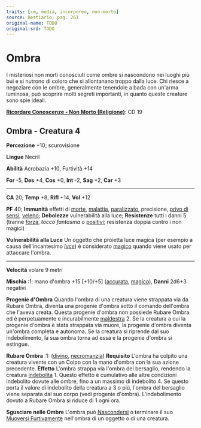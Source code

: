 ```yaml
---
traits: [cm, media, incorporeo, non-morto]
source: Bestiario, pag. 261
original-name: TODO
original-srd: TODO
---
```


# Ombra

I misteriosi non morti conosciuti come ombre si nascondono nei luoghi più bui e
si nutrono di coloro che si allontanano troppo dalla luce. Chi riesce a
negoziare con le ombre, generalmente tenendole a bada con un'arma luminosa, può
scoprire molti segreti importanti, in quanto queste creature sono spie ideali.

**[Ricordare Conoscenze - Non Morto (Religione)](/azioni/abilita/ricordare-conoscenze)**:
CD 19

## Ombra - Creatura 4

**Percezione** +10; scurovisione

**Lingue** Necril

**Abilità** Acrobazia +10, Furtività +14

**For** -5, **Des** +4, **Cos** +0, **Int** -2, **Sag** +2, **Car** +3

---

**CA** 20; **Temp** +8, **Rifl** +14, **Vol** +12

**PF** 40; **Immunità** effetti di [morte](/tratti/morte),
[malattia](/tratti/malattia), [paralizzato](/condizioni/paralizzato),
precisione, [privo di sensi](/condizioni/privo-di-sensi),
[veleno](/tratti/veleno); **Debolezze** vulnerabilità alla luce; **Resistenze**
tutti i danni 5 (tranne [forza](/tratti/forza), _tocco fantasma_ o
[positivi](/tratti/positivo); resistenza doppia contro i non magici)

**Vulnerabilità alla Luce** Un oggetto che proietta luce magica (per esempio a
causa dell'incantesimo _[luce](/incantesimi/luce)_) è considerato
[magico](/tratti/magico) quando viene usato per attaccare l'ombra.

---

**Velocità** volare 9 metri

**Mischia** :1: mano d'ombra +15 \[+10/+5] ([accurata](/tratti/accurata),
[magico](/tratti/magico)), **Danni** 2d6+3 negativi

**Progenie d'Ombra** Quando l'ombra di una creatura viene strappata via da
Rubare Ombra, diventa una progenie d'ombra sotto il comando dell'ombra che
l'aveva creata. Questa progenie d'ombra non possiede Rubare Ombra ed è
perpetuamente e incurabilmente [maldestra](/condizioni/maldestro) 2. Se la
creatura a cui la progenie d'ombra è stata strappata via muore, la progenie
d'ombra diventa un'ombra completa e autonoma. Se la creatura si riprende dal suo
indebolimento, la sua ombra torna ad essa e la progenie d'ombra si estingue.

**Rubare Ombra** :1: ([divino](/tratti/divino),
[necromanzia](/tratti/necromanzia)) **Requisito** L'ombra ha colpito una
creatura vivente con un Colpo con la mano d'ombra con la sua azione precedente.
**Effetto** L'ombra strappa via l'ombra del bersaglio, rendendo la creatura
[indebolita](/condizioni/indebolito) 1. Questo effetto è cumulativo alle altre
condizioni indebolito dovute alle ombre, fino a un massimo di indebolito 4. Se
questo porta il valore di indebolito della creatura a 3 o più, l'ombra del
bersaglio viene separata dal suo corpo (vedi progenie d'ombra). L'indebolimento
dovuto a Rubare Ombra si riduce di 1 ogni ora.

**Sgusciare nelle Ombre** L'ombra può [Nascondersi](/azioni/abilita/nascondersi)
o terminare il suo
[Muoversi Furtivamente](/azioni/abilita/muoversi-furtivamente) nell'ombra di un
oggetto o di una creatura.
